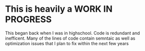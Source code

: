 # This is heavily a WORK IN PROGRESS
 This began back when I was in highschool. Code is redundant and inefficent. Many of the lines of code contain semntaic as well as optimization issues that I plan to fix within the next few years
